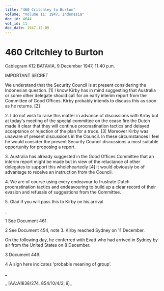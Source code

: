 ```yaml
---
title: "460 Critchley to Burton"
volume: "Volume 11: 1947, Indonesia"
doc_id: 4644
vol_id: 11
doc_date: 1947-12-09
---
```


# 460 Critchley to Burton

Cablegram K12 BATAVIA, 9 December 1947, 11.40 p.m.

IMPORTANT SECRET

We understand that the Security Council is at present considering the Indonesian question. [1] I know Kirby has in mind suggesting that Australia or some other delegate should call for an early interim report from the Committee of Good Offices. Kirby probably intends to discuss this as soon as he returns. [2]

2\. I do not wish to raise this matter in advance of discussions with Kirby but at today's meeting of the special committee on the cease fire the Dutch made it clear that they will continue procrastination tactics and delayed acceptance or rejection of the plan for a truce. [3] Moreover Kirby was unaware of present discussions in the Council. In these circumstances I feel he would consider the present Security Council discussions a most suitable opportunity for proposing a report.

3\. Australia has already suggested in the Good Offices Committee that an interim report might be made but in view of the reluctance of other delegates to support this wholeheartedly [4] it would obviously be of advantage to receive an instruction from the Council.

4\. We are of course using every endeavour to frustrate Dutch procrastination tactics and endeavouring to build up a clear record of their evasion and refusals of suggestions from the Committee.

5\. Glad if you will pass this to Kirby on his arrival.

_

1 See Document 461.

2 See Document 454, note 3. Kirby reached Sydney on 11 December.

On the following day, he conferred with Evatt who had arrived in Sydney by air from the United States on 8 December.

3 Document 449.

4 A sign here indicates 'probable meaning of group'.

_

_ [AA:A1838/274, 854/10/4/2, ii]_
